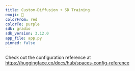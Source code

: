 ```yaml
---
title: Custom-Diffusion + SD Training
emoji: 🏢
colorFrom: red
colorTo: purple
sdk: gradio
sdk_version: 3.12.0
app_file: app.py
pinned: false
---
```


Check out the configuration reference at https://huggingface.co/docs/hub/spaces-config-reference
